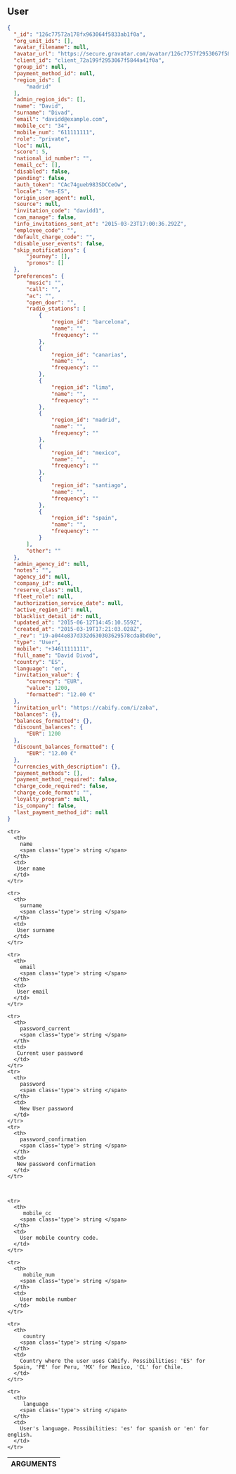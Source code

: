 ## User

```json
{
  "_id": "126c77572a178fx963064f5833ab1f0a",
  "org_unit_ids": [],
  "avatar_filename": null,
  "avatar_url": "https://secure.gravatar.com/avatar/126c7757f2953067f584?r=pg&s=80&d=blank",
  "client_id": "client_72a199f2953067f5844a41f0a",
  "group_id": null,
  "payment_method_id": null,
  "region_ids": [
      "madrid"
  ],
  "admin_region_ids": [],
  "name": "David",
  "surname": "Divad",
  "email": "davidd@example.com",
  "mobile_cc": "34",
  "mobile_num": "611111111",
  "role": "private",
  "loc": null,
  "score": 5,
  "national_id_number": "",
  "email_cc": [],
  "disabled": false,
  "pending": false,
  "auth_token": "CAc74gueb983SDCCeOw",
  "locale": "en-ES",
  "origin_user_agent": null,
  "source": null,
  "invitation_code": "davidd1",
  "can_manage": false,
  "info_invitations_sent_at": "2015-03-23T17:00:36.292Z",
  "employee_code": "",
  "default_charge_code": "",
  "disable_user_events": false,
  "skip_notifications": {
      "journey": [],
      "promos": []
  },
  "preferences": {
      "music": "",
      "call": "",
      "ac": "",
      "open_door": "",
      "radio_stations": [
          {
              "region_id": "barcelona",
              "name": "",
              "frequency": ""
          },
          {
              "region_id": "canarias",
              "name": "",
              "frequency": ""
          },
          {
              "region_id": "lima",
              "name": "",
              "frequency": ""
          },
          {
              "region_id": "madrid",
              "name": "",
              "frequency": ""
          },
          {
              "region_id": "mexico",
              "name": "",
              "frequency": ""
          },
          {
              "region_id": "santiago",
              "name": "",
              "frequency": ""
          },
          {
              "region_id": "spain",
              "name": "",
              "frequency": ""
          }
      ],
      "other": ""
  },
  "admin_agency_id": null,
  "notes": "",
  "agency_id": null,
  "company_id": null,
  "reserve_class": null,
  "fleet_role": null,
  "authorization_service_date": null,
  "active_region_id": null,
  "blacklist_detail_id": null,
  "updated_at": "2015-06-12T14:45:10.559Z",
  "created_at": "2015-03-19T17:21:03.028Z",
  "_rev": "19-a044e837d332d630303629578cda8bd0e",
  "type": "User",
  "mobile": "+34611111111",
  "full_name": "David Divad",
  "country": "ES",
  "language": "en",
  "invitation_value": {
      "currency": "EUR",
      "value": 1200,
      "formatted": "12.00 €"
  },
  "invitation_url": "https://cabify.com/i/zaba",
  "balances": {},
  "balances_formatted": {},
  "discount_balances": {
      "EUR": 1200
  },
  "discount_balances_formatted": {
      "EUR": "12.00 €"
  },
  "currencies_with_description": {},
  "payment_methods": [],
  "payment_method_required": false,
  "charge_code_required": false,
  "charge_code_format": "",
  "loyalty_program": null,
  "is_company": false,
  "last_payment_method_id": null
}
```


<table class="vertical">
  <thead>
    <tr><th colspan="2">ARGUMENTS</th></tr>
  </thead>
  <tbody>

    <tr>
      <th>
        name
        <span class='type'> string </span>
      </th>
      <td>
       User name
      </td>
    </tr>

    <tr>
      <th>
        surname
        <span class='type'> string </span>
      </th>
      <td>
       User surname
      </td>
    </tr>

    <tr>
      <th>
        email
        <span class='type'> string </span>
      </th>
      <td>
       User email
      </td>
    </tr>

    <tr>
      <th>
        password_current
        <span class='type'> string </span>
      </th>
      <td>
       Current user password
      </td>
    </tr>
    <tr>
      <th>
        password
        <span class='type'> string </span>
      </th>
      <td>
        New User password
      </td>
    </tr>
    <tr>
      <th>
        password_confirmation
        <span class='type'> string </span>
      </th>
      <td>
       New password confirmation
      </td>
    </tr>



    <tr>
      <th>
         mobile_cc
        <span class='type'> string </span>
      </th>
      <td>
        User mobile country code.
      </td>
    </tr>

    <tr>
      <th>
         mobile_num
        <span class='type'> string </span>
      </th>
      <td>
        User mobile number
      </td>
    </tr>

    <tr>
      <th>
         country
        <span class='type'> string </span>
      </th>
      <td>
        Country where the user uses Cabify. Possibilities: 'ES' for
      Spain, 'PE' for Peru, 'MX' for Mexico, 'CL' for Chile.
      </td>
    </tr>

    <tr>
      <th>
         language
        <span class='type'> string </span>
      </th>
      <td>
        User's language. Possibilities: 'es' for spanish or 'en' for english.
      </td>
    </tr>

  </tbody>
</table>



